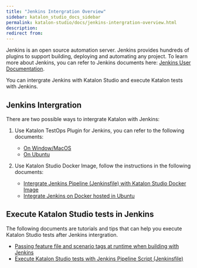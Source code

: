 ```yaml
---
title: "Jenkins Intergration Overview"
sidebar: katalon_studio_docs_sidebar
permalink: katalon-studio/docs/jenkins-intergration-overview.html 
description: 
redirect from: 
---
```


Jenkins is an open source automation server. Jenkins provides hundreds of plugins to support building, deploying and automating any project. To learn more about Jenkins, you can refer to Jenkins documents here: [Jenkins User Documentation](https://www.jenkins.io/doc/). 

You can intergrate Jenkins with Katalon Studio and execute Katalon tests with Jenkins.

## Jenkins Intergration

There are two possible ways to intergrate Katalon with Jenkins:

1. Use Katalon TestOps Plugin for Jenkins, you can refer to the following documents:

   - [On Window/MacOS](https://docs.katalon.com/katalon-studio/docs/katalon-plugin-jenkins-window-macOS.html)
   - [On Ubuntu](https://docs.katalon.com/katalon-studio/docs/jenkins-plugin-ubuntu.html)

2. Use Katalon Studio Docker Image, follow the instructions in the following documents:

    - [Intergrate Jenkins Pipeline (Jenkinsfile) with Katalon Studio Docker Image](https://docs.katalon.com/katalon-studio/docs/jenkins-pipeline-docker.html)
    - [Integrate Jenkins on Docker hosted in Ubuntu](https://docs.katalon.com/katalon-studio/docs/jenkins-docker-ubuntu.html#install-plugins)
  
## Execute Katalon Studio tests in Jenkins

The following documents are tutorials and tips that can help you execute Katalon Studio tests after Jenkins intergration.

- [Passing feature file and scenario tags at runtime when building with Jenkins](https://docs.katalon.com/katalon-studio/how-to-guides/jenkins-tags-runtime.html#create-global-variables)
- [Execute Katalon Studio tests with Jenkins Pipeline Script (Jenkinsfile)](https://docs.katalon.com/katalon-studio/docs/execute-katalon-tests-with-jenkins-pipeline-script.html)
